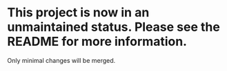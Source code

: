 # This project is now in an unmaintained status. Please see the README for more information.

Only minimal changes will be merged.
